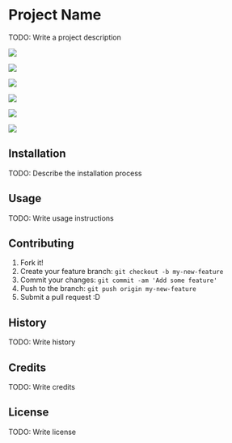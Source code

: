 # Project Name

TODO: Write a project description

![](./resources/RT.gif)

![](./resources/backstep.gif)

![](./resources/CD.gif)

![](./resources/OT.gif)

![](./resources/emery.gif)

![](./resources/argon.gif)

## Installation

TODO: Describe the installation process

## Usage

TODO: Write usage instructions

## Contributing

1. Fork it!
2. Create your feature branch: `git checkout -b my-new-feature`
3. Commit your changes: `git commit -am 'Add some feature'`
4. Push to the branch: `git push origin my-new-feature`
5. Submit a pull request :D

## History

TODO: Write history

## Credits

TODO: Write credits

## License

TODO: Write license
